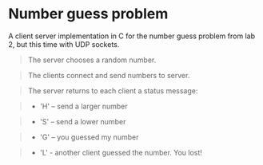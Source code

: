 # Number guess problem
A client server implementation in C for the number guess problem from lab 2, but this time with UDP sockets. 

> The server chooses a random number. 

> The clients connect and send numbers to server. 

> The server returns to each client a status message:

> - 'H' – send a larger number

> - 'S' – send a lower number

> - 'G' – you guessed my number

> - 'L' - another client guessed the number. You lost!
